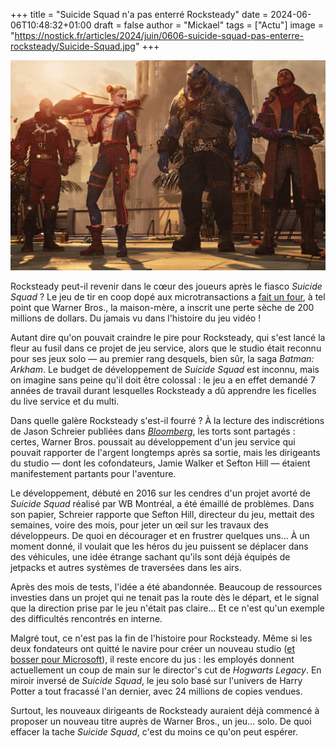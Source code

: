 +++
title = "Suicide Squad n'a pas enterré Rocksteady"
date = 2024-06-06T10:48:32+01:00
draft = false
author = "Mickael"
tags = ["Actu"]
image = "https://nostick.fr/articles/2024/juin/0606-suicide-squad-pas-enterre-rocksteady/Suicide-Squad.jpg"
+++

![Suicide Squad: Kill the Justice League](Suicide-Squad.jpg "Les bras cassés de Rocksteady.") 

Rocksteady peut-il revenir dans le cœur des joueurs après le fiasco *Suicide Squad* ? Le jeu de tir en coop dopé aux microtransactions a [fait un four](https://nostick.fr/articles/2024/mars/suicidesquad/), à tel point que Warner Bros., la maison-mère, a inscrit une perte sèche de 200 millions de dollars. Du jamais vu dans l'histoire du jeu vidéo !

Autant dire qu'on pouvait craindre le pire pour Rocksteady, qui s'est lancé la fleur au fusil dans ce projet de jeu service, alors que le studio était reconnu pour ses jeux solo — au premier rang desquels, bien sûr, la saga *Batman: Arkham*. Le budget de développement de *Suicide Squad* est inconnu, mais on imagine sans peine qu'il doit être colossal : le jeu a en effet demandé 7 années de travail durant lesquelles Rocksteady a dû apprendre les ficelles du live service et du multi.

Dans quelle galère Rocksteady s'est-il fourré ? À la lecture des indiscrétions de Jason Schreier publiées dans *[Bloomberg](https://www.bloomberg.com/news/articles/2024-06-06/-suicide-squad-warner-bros-s-200-million-flop-haunts-the-gaming-industry)*, les torts sont partagés : certes, Warner Bros. poussait au développement d'un jeu service qui pouvait rapporter de l'argent longtemps après sa sortie, mais les dirigeants du studio — dont les cofondateurs, Jamie Walker et Sefton Hill — étaient manifestement partants pour l'aventure. 

Le développement, débuté en 2016 sur les cendres d'un projet avorté de *Suicide Squad* réalisé par WB Montréal, a été émaillé de problèmes. Dans son papier, Schreier rapporte que Sefton Hill, directeur du jeu, mettait des semaines, voire des mois, pour jeter un œil sur les travaux des développeurs. De quoi en décourager et en frustrer quelques uns… À un moment donné, il voulait que les héros du jeu puissent se déplacer dans des véhicules, une idée étrange sachant qu'ils sont déjà équipés de jetpacks et autres systèmes de traversées dans les airs.

Après des mois de tests, l'idée a été abandonnée. Beaucoup de ressources investies dans un projet qui ne tenait pas la route dès le départ, et le signal que la direction prise par le jeu n'était pas claire… Et ce n'est qu'un exemple des difficultés rencontrés en interne.

Malgré tout, ce n'est pas la fin de l'histoire pour Rocksteady. Même si les deux fondateurs ont quitté le navire pour créer un nouveau studio ([et bosser pour Microsoft](https://nostick.fr/articles/2024/juin/0106-semaine-folle-jeu-video/#xbox-met-la-main-sur-le-nouveau-projet-des-créateurs-de-batman-arkham)), il reste encore du jus : les employés donnent actuellement un coup de main sur le director's cut de *Hogwarts Legacy*. En miroir inversé de *Suicide Squad*, le jeu solo basé sur l'univers de Harry Potter a tout fracassé l'an dernier, avec 24 millions de copies vendues.

Surtout, les nouveaux dirigeants de Rocksteady auraient déjà commencé à proposer un nouveau titre auprès de Warner Bros., un jeu… solo. De quoi effacer la tache *Suicide Squad*, c'est du moins ce qu'on peut espérer.